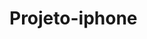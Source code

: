 # Projeto-iphone

<!DOCTYPE html>
<html lang="pt-br">
<style>
<!DOCTYPE CSS> 

  </head>
  <body>
  </body>
  </html> 
  </html>
  
  <h1>Oi</h1> 
  <p>
  <img src="(editar-2-1.jpg)" alt="exemplo de foto">
 
 Projeto-iphone123! 

  
  ![Alt text](editar-2-1.jpg)        

 123 Testando
 
 ![Alt text](seila123-1-1.jpg)        
  
